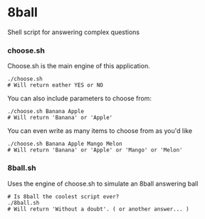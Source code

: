 # 8ball
Shell script for answering complex questions

### choose.sh
Choose.sh is the main engine of this application.
```
./choose.sh
# Will return eather YES or NO
```

You can also include parameters to choose from:
```
./choose.sh Banana Apple
# Will return 'Banana' or 'Apple'
```

You can even write as many items to choose from as you'd like
```
./choose.sh Banana Apple Mango Melon
# Will return 'Banana' or 'Apple' or 'Mango' or 'Melon'
```

### 8ball.sh
Uses the engine of choose.sh to simulate an 8ball answering ball
```
# Is 8ball the coolest script ever?
./8ball.sh
# Will return 'Without a doubt'. ( or another answer... )
```
